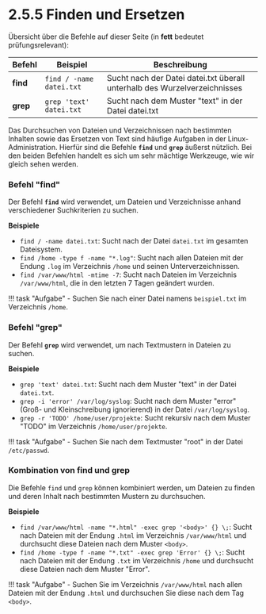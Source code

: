 # 2.5.5 Finden und Ersetzen

Übersicht über die Befehle auf dieser Seite (in **fett** bedeutet prüfungsrelevant):

| Befehl | Beispiel | Beschreibung |
|--------|----------|--------------|
| **find**   | `find / -name datei.txt` | Sucht nach der Datei datei.txt überall unterhalb des Wurzelverzeichnisses |
| **grep**   | `grep 'text' datei.txt` | Sucht nach dem Muster "text" in der Datei datei.txt |

Das Durchsuchen von Dateien und Verzeichnissen nach bestimmten Inhalten sowie das Ersetzen von Text sind häufige Aufgaben in der Linux-Administration. Hierfür sind die Befehle **`find`** und **`grep`** äußerst nützlich. Bei den beiden Befehlen handelt es sich um sehr mächtige Werkzeuge, wie wir gleich sehen werden.

### Befehl "**find**"

Der Befehl **`find`** wird verwendet, um Dateien und Verzeichnisse anhand verschiedener Suchkriterien zu suchen.

**Beispiele**

- `find / -name datei.txt`: Sucht nach der Datei `datei.txt` im gesamten Dateisystem.
- `find /home -type f -name "*.log"`: Sucht nach allen Dateien mit der Endung `.log` im Verzeichnis `/home` und seinen Unterverzeichnissen.
- `find /var/www/html -mtime -7`: Sucht nach Dateien im Verzeichnis `/var/www/html`, die in den letzten 7 Tagen geändert wurden.

!!! task "Aufgabe"
    - Suchen Sie nach einer Datei namens `beispiel.txt` im Verzeichnis `/home`.

### Befehl "**grep**"

Der Befehl **`grep`** wird verwendet, um nach Textmustern in Dateien zu suchen.

**Beispiele**

- `grep 'text' datei.txt`: Sucht nach dem Muster "text" in der Datei `datei.txt`.
- `grep -i 'error' /var/log/syslog`: Sucht nach dem Muster "error" (Groß- und Kleinschreibung ignorierend) in der Datei `/var/log/syslog`.
- `grep -r 'TODO' /home/user/projekte`: Sucht rekursiv nach dem Muster "TODO" im Verzeichnis `/home/user/projekte`.

!!! task "Aufgabe"
    - Suchen Sie nach dem Textmuster "root" in der Datei `/etc/passwd`.

### Kombination von **find** und **grep**

Die Befehle `find` und `grep` können kombiniert werden, um Dateien zu finden und deren Inhalt nach bestimmten Mustern zu durchsuchen.

**Beispiele**
- `find /var/www/html -name "*.html" -exec grep '<body>' {} \;`: Sucht nach Dateien mit der Endung `.html` im Verzeichnis `/var/www/html` und durchsucht diese Dateien nach dem Muster `<body>`.
- `find /home -type f -name "*.txt" -exec grep 'Error' {} \;`: Sucht nach Dateien mit der Endung `.txt` im Verzeichnis `/home` und durchsucht diese Dateien nach dem Muster "Error".

!!! task "Aufgabe"
    - Suchen Sie im Verzeichnis `/var/www/html` nach allen Dateien mit der Endung `.html` und durchsuchen Sie diese nach dem Tag `<body>`.

